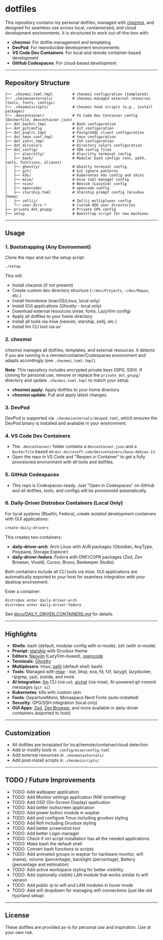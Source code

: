 # dotfiles

This repository contains my personal dotfiles, managed with [chezmoi](https://www.chezmoi.io/), and designed for seamless use across local, containerized, and cloud development environments. It is structured to work out-of-the-box with:

- **chezmoi**: For dotfile management and templating
- **DevPod**: For reproducible development environments
- **VS Code Dev Containers**: For local and remote container-based development
- **GitHub Codespaces**: For cloud-based development

---

## Repository Structure

```
├── .chezmoi.toml.tmpl         # chezmoi configuration (templated)
├── .chezmoiexternals/         # chezmoi-managed external resources (tools, fonts, configs)
├── .chezmoiscripts/           # chezmoi hook scripts (e.g., install packages)
├── .devcontainer/             # VS Code Dev Container config (Dockerfile, devcontainer.json)
├── dot_bashrc.tmpl            # Bash configuration
├── dot_gitconfig              # Git configuration
├── dot_psqlrc.tmpl            # PostgreSQL client configuration
├── dot_tmux.conf.tmpl         # tmux configuration
├── dot_zshrc.tmpl             # Zsh configuration
├── dot_dircolors              # Directory colors configuration
├── dot_config/                # XDG config files
│   ├── alacritty/             # Alacritty terminal config
│   ├── bash/                  # Modular bash configs (env, path, tools, functions, aliases)
│   ├── ghostty/               # Ghostty terminal config
│   ├── git/                   # Git ignore patterns
│   ├── k9s/                   # Kubernetes k9s config and skins
│   ├── mise/                  # mise tool manager config
│   ├── nvim/                  # Neovim (LazyVim) config
│   ├── opencode/              # opencode config
│   ├── starship.toml          # Starship prompt config (Gruvbox theme)
│   ├── zellij/                # Zellij multiplexer config
│   └── user-dirs.*            # Custom XDG user directories
├── private_dot_gnupg/         # Private GPG config
├── setup                      # Bootstrap script for new machines
```

---

## Usage

### 1. Bootstrapping (Any Environment)

Clone the repo and run the setup script:

```sh
./setup
```

This will:
- Install chezmoi (if not present)
- Create custom dev directory structure (`~/dev/Projects`, `~/dev/Repos`, etc.)
- Install Homebrew (macOS/Linux, local only)
- Install GUI applications (Ghostty - local only)
- Download external resources (mise, fonts, LazyVim config)
- Apply all dotfiles to your home directory
- Install all tools via mise (neovim, starship, zellij, etc.)
- Install llm CLI tool via uv

### 2. chezmoi

chezmoi manages all dotfiles, templates, and external resources. It detects if you are running in a remote/container/Codespaces environment and adapts accordingly (see `.chezmoi.toml.tmpl`).

**Note**: This repository includes encrypted private keys (GPG, SSH). If cloning for personal use, remove or replace the `private_dot_gnupg/` directory and update `.chezmoi.toml.tmpl` to match your setup.

- **chezmoi apply**: Apply dotfiles to your home directory
- **chezmoi update**: Pull and apply latest changes

### 3. DevPod

DevPod is supported via `.chezmoiexternals/devpod.toml`, which ensures the DevPod binary is installed and available in your environment.

### 4. VS Code Dev Containers

- The `.devcontainer/` folder contains a `devcontainer.json` and a `Dockerfile` based on `mcr.microsoft.com/devcontainers/base:debian-13`.
- Open the repo in VS Code and "Reopen in Container" to get a fully provisioned environment with all tools and dotfiles.

### 5. GitHub Codespaces

- This repo is Codespaces-ready. Just "Open in Codespaces" on GitHub and all dotfiles, tools, and configs will be provisioned automatically.

### 6. Daily-Driver Distrobox Containers (Local Only)

For local systems (Bluefin, Fedora), create isolated development containers with GUI applications:

```sh
create-daily-drivers
```

This creates two containers:
- **daily-driver-arch**: Arch Linux with AUR packages (Obsidian, AnyType, Polypane, Storage Explorer)
- **daily-driver-fedora**: Fedora with DNF/COPR packages (Zed, Zen Browser, Vivaldi, Cursor, Bruno, Beekeeper Studio)

Both containers include all CLI tools via mise. GUI applications are automatically exported to your host for seamless integration with your desktop environment.

Enter a container:
```sh
distrobox enter daily-driver-arch
distrobox enter daily-driver-fedora
```

See [docs/DAILY_DRIVER_CONTAINERS.md](docs/DAILY_DRIVER_CONTAINERS.md) for details.

---

## Highlights

- **Shells**: bash (default, modular config with vi-mode), zsh (with vi-mode)
- **Prompt**: [starship](https://starship.rs/) with Gruvbox theme
- **Editors**: [Neovim](https://neovim.io/) (LazyVim-based), [opencode](https://github.com/jdx/opencode)
- **Terminals**: [Ghostty](https://ghostty.org/)
- **Multiplexers**: tmux, [zellij](https://zellij.dev/) (default shell: bash)
- **Tools**: Managed with [mise](https://mise.jdx.dev/) - bat, btop, eza, fd, fzf, lazygit, lazydocker, ripgrep, yazi, zoxide, and more
- **AI Integration**: [llm](https://llm.datasette.io/) CLI (via uv), [aichat](https://github.com/sigoden/aichat) (via mise), AI-powered git commit messages (`git ai`)
- **Kubernetes**: k9s with custom skin
- **Fonts**: DepartureMono, Monaspace Nerd Fonts (auto-installed)
- **Security**: GPG/SSH integration (local only)
- **GUI Apps**: [Zed](https://zed.dev/), [Zen Browser](https://zen-browser.app/), and more available in daily-driver containers (exported to host)

---

## Customization

- All dotfiles are templated for local/remote/container/cloud detection
- Add or modify tools in `.config/mise/config.toml`
- Add external resources in `.chezmoiexternals/`
- Add post-install scripts in `.chezmoiscripts/`

---

## TODO / Future Improvements

- TODO: Add wallpaper application
- TODO: Add Monitor settings application (NW something)
- TODO: Add OSD (On-Screen Display) application
- TODO: Add better lockscreen application
- TODO: Add power button module in waybar
- TODO: Add and configure Tmux including gruvbox styling
- TODO: Add Rofi including Gruvbox styling
- TODO: Add better screenshot tool
- TODO: Add better Login manager
- TODO: Check if niri script installation has all the needed applications
- TODO: Make bash the default shell
- TODO: Convert bash functions to scripts
- TODO: Add animated groups in waybar for hardware monitor, wifi (name), volume (percentage), backlight (percentage), Battery (percentage and estimation)
- TODO: Add active workspace styling for better visibility
- TODO: Add (optionally visible) LAN module that works similar to wifi version
- TODO: Add public ip to wifi and LAN modules in hover mode
- TODO: Add wifi dropdown for managing wifi connections (just like old hyprland setup)

---

## License

These dotfiles are provided as-is for personal use and inspiration. Use at your own risk.

